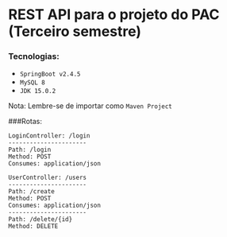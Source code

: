 # REST API para o projeto do PAC (Terceiro semestre)

### Tecnologias:

- `SpringBoot v2.4.5`
- `MySQL 8`
- `JDK 15.0.2`

Nota: Lembre-se de importar como `Maven Project`

###Rotas:

```
LoginController: /login
---------------------- 
Path: /login
Method: POST
Consumes: application/json
```
```
UserController: /users
---------------------- 
Path: /create
Method: POST
Consumes: application/json
----------------------
Path: /delete/{id}
Method: DELETE
```
    